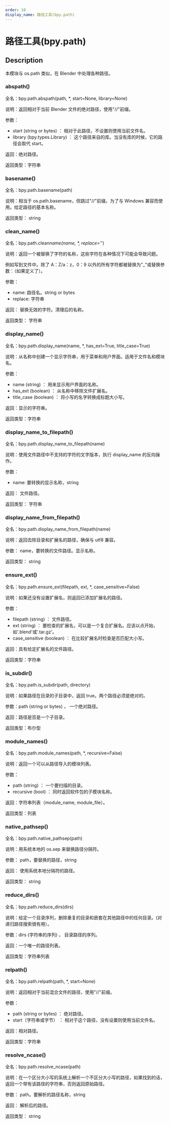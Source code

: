 ```yaml
---
order: 10
display_name: 路径工具(bpy.path)
---
```


# 路径工具(bpy.path)

## Description

本模块与 os.path 类似，在 Blender 中处理各种路径。

### abspath()

全名：bpy.path.abspath(path, \*, start=None, library=None)

说明：返回相对于当前 Blender 文件的绝对路径，使用"//"前缀。

参数：

- start (string or bytes) ： 相对于此路径，不设置则使用当前文件名。
- library (bpy.types.Library) ： 这个路径来自的库。当没有库的时候，它的路径会取代 start。

返回：绝对路径。

返回类型：字符串

### basename()

全名：bpy.path.basename(path)

说明：相当于 os.path.basename，但跳过"//"前缀。为了与 Windows 兼容而使用。给定路径的基本名称。

返回类型： string

### clean_name()

全名：bpy.path.clean*name(name, \*, replace='*')

说明：返回一个被替换了字符的名称，这些字符在各种情况下可能会导致问题。

例如写到文件中。除了 A：Z/a：z，0：9 以外的所有字符都被替换为"\_"或替换参数：（如果定义了）。

参数：

- name: 路径名。string or bytes
- replace: 字符串

返回： 替换无效的字符。清理后的名称。

返回类型： 字符串

### display_name()

全名：bpy.path.display_name(name, \*, has_ext=True, title_case=True)

说明：从名称中创建一个显示字符串，用于菜单和用户界面。适用于文件名和模块名。

参数：

- name (string) ： 用来显示用户界面的名称。
- has_ext (boolean) ： 从名称中移除文件扩展名。
- title_case (boolean) ： 将小写的名字转换成标题大小写。

返回：显示的字符串。

返回类型：字符串

### display_name_to_filepath()

全名：bpy.path.display_name_to_filepath(name)

说明：使用文件路径中不支持的字符的文字版本，执行 display_name 的反向操作。

参数：

- name: 要转换的显示名称，string

返回： 文件路径。

返回类型： 字符串

### display_name_from_filepath()

全名：bpy.path.display_name_from_filepath(name)

说明：返回去除目录和扩展名的路径，确保与 utf8 兼容。

参数： name，要转换的文件路径。显示名称。

返回类型： string

### ensure_ext()

全名：bpy.path.ensure_ext(filepath, ext, \*, case_sensitive=False)

说明：如果还没有设置扩展名，则返回已添加扩展名的路径。

参数：

- filepath (string) ： 文件路径。
- ext (string) ： 要检查的扩展名，可以是一个复合扩展名。应该以点开始，如'.blend'或'.tar.gz'。
- case_sensitive (boolean) ： 在比较扩展名时检查是否匹配大小写。

返回：具有给定扩展名的文件路径。

返回类型：字符串

### is_subdir()

全名：bpy.path.is_subdir(path, directory)

说明：如果路径在目录的子目录中，返回 true。两个路径必须是绝对的。

参数：path (string or bytes) ， 一个绝对路径。

返回：路径是否是一个子目录。

返回类型：布尔型

### module_names()

全名：bpy.path.module_names(path, \*, recursive=False)

说明：返回一个可以从路径导入的模块列表。

参数：

- path (string) ： 一个要扫描的目录。
- recursive (bool) ： 同时返回软件包的子模块名称。

返回：字符串列表（module_name, module_file）。

返回类型：列表

### native_pathsep()

全名：bpy.path.native_pathsep(path)

说明：用系统本地的 os.sep 来替换路径分隔符。

参数： path，要替换的路径，string

返回： 使用系统本地分隔符的路径。

返回类型： string

### reduce_dirs()

全名：bpy.path.reduce_dirs(dirs)

说明：给定一个目录序列，删除重复的目录和嵌套在其他路径中的任何目录。(对递归路径搜索很有用）。

参数：dirs (字符串的序列) ， 目录路径的序列。

返回：一个唯一的路径列表。

返回类型：字符串列表

### relpath()

全名：bpy.path.relpath(path, \*, start=None)

说明：返回相对于当前混合文件的路径，使用"//"前缀。

参数：

- path (string or bytes) ： 绝对路径。
- start（字符串或字节） ： 相对于这个路径，没有设置则使用当前文件名。

返回：相对路径。

返回类型：字符串

### resolve_ncase()

全名：bpy.path.resolve_ncase(path)

说明：在一个区分大小写的系统上解析一个不区分大小写的路径，如果找到的话，返回一个带有该路径的字符串，否则返回原始路径。

参数： path。要解析的路径名称，string

返回： 解析后的路径。

返回类型： string
